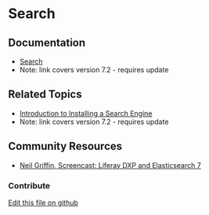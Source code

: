 # Search

## Documentation

* [Search](https://portal.liferay.dev/docs/7-2/user/-/knowledge_base/u/search)
* Note: link covers version 7.2 - requires update

## Related Topics

* [Introduction to Installing a Search Engine](https://help.liferay.com/hc/en-us/articles/360028711092-Introduction-to-Installing-a-Search-Engine)
* Note: link covers version 7.2 - requires update

## Community Resources

* [Neil Griffin, Screencast: Liferay DXP and Elasticsearch 7](https://liferay.dev/blogs/-/blogs/screencast-liferay-dxp-and-elasticsearch-7)

### Contribute

[Edit this file on github](https://github.com/olafk/controlpanel-documentation-docs/blob/master/md/73en/com_liferay_portal_search_admin_web_portlet_SearchAdminPortlet.md)
